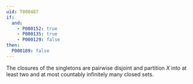 ```yaml
---
uid: T000487
if:
  and:
    - P000152: true
    - P000135: true
    - P000129: false
then:
  P000189: false
---
```

The closures of the singletons are pairwise disjoint and partition $X$ into at least two and at most countably infinitely many closed sets.

